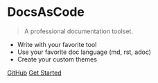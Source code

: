 <!-- _coverpage.md -->

# DocsAsCode

> A professional documentation toolset.

- Write with your favorite tool
- Use your favorite doc language (md, rst, adoc)
- Create your custom themes

[GitHub](https://github.com/docascod/DocsAsCode)
[Get Started](#DocsAsCode)
